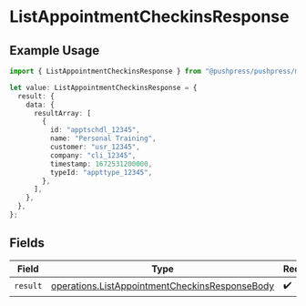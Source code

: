 # ListAppointmentCheckinsResponse

## Example Usage

```typescript
import { ListAppointmentCheckinsResponse } from "@pushpress/pushpress/models/operations";

let value: ListAppointmentCheckinsResponse = {
  result: {
    data: {
      resultArray: [
        {
          id: "apptschdl_12345",
          name: "Personal Training",
          customer: "usr_12345",
          company: "cli_12345",
          timestamp: 1672531200000,
          typeId: "appttype_12345",
        },
      ],
    },
  },
};
```

## Fields

| Field                                                                                                            | Type                                                                                                             | Required                                                                                                         | Description                                                                                                      |
| ---------------------------------------------------------------------------------------------------------------- | ---------------------------------------------------------------------------------------------------------------- | ---------------------------------------------------------------------------------------------------------------- | ---------------------------------------------------------------------------------------------------------------- |
| `result`                                                                                                         | [operations.ListAppointmentCheckinsResponseBody](../../models/operations/listappointmentcheckinsresponsebody.md) | :heavy_check_mark:                                                                                               | N/A                                                                                                              |